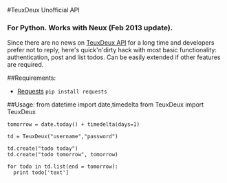 #TeuxDeux Unofficial API
### For Python. Works with Neux (Feb 2013 update).

Since there are no news on [TeuxDeux API](https://github.com/teuxdeux/teuxdeux-api) for a long time and developers prefer not to reply, here's quick'n'dirty hack with most basic functionality: authentication, post and list todos. Can be easily extended if other features are required.

##Requirements:

* [Requests](http://docs.python-requests.org/en/latest/user/install/#install) `pip install requests`

##Usage:
    from datetime import date,timedelta
    from TeuxDeux import TeuxDeux
  
    tomorrow = date.today() + timedelta(days=1)  

    td = TeuxDeux("username","password")

    td.create("todo today")
    td.create("todo tomorrow", tomorrow)

    for todo in td.list(end = tomorrow):
      print todo['text']